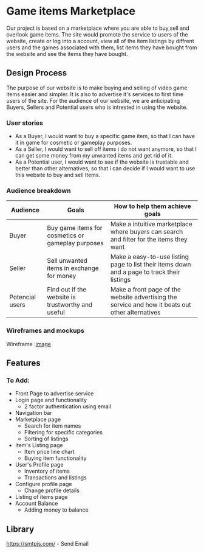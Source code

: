 # Game items Marketplace
Our project is based on a marketplace where you are able to buy,sell and overlook game items. The site would promote the service to users of the website, create or log into a account, view all of the item listings by diffrent users and the games associated with them, list items they have bought from the website and see the items they have bought.

## Design Process
The purpose of our website is to make buying and selling of video game items easier and simpler. It is also to advertise it's services to first time users of the site.
For the audience of our website, we are anticipating Buyers, Sellers and Potential users who is intrested in using the website.

### User stories
- As a Buyer, I would want to buy a specific game item, so that I can have it in game for cosmetic or gameplay purposes.
- As a Seller, I would want to sell off items i do not want anymore, so that I can get some money from my unwanted items and get rid of it.
- As a Potential user, I would want to see if the website is trustable and better than other alternatives, so that i can decide if I would want to use this website to buy and sell Items.

### Audience breakdown

| Audience | Goals | How to help them achieve goals |
| -------- | ----- | ----------- |
| Buyer | Buy game items for cosmetics or gameplay purposes | Make a intuitive marketplace where buyers can search and filter for the items they want |
| Seller | Sell unwanted items in exchange for money | Make a easy-to-use listing page to list their items down and a page to track their listings |
| Potencial users | Find out if the website is trustworthy and useful | Make a front page of the website advertising the service and how it beats out other alternatives |

### Wireframes and mockups

Wireframe :[image](https://user-images.githubusercontent.com/116868179/213728924-d3172a45-9bc7-4063-9e77-73879756f292.png)


## Features
### To Add:
- Front Page to advertise service
- Login page and functionality
  - 2 factor authentication using email
- Navigation bar
- Marketplace page 
  - Search for item names
  - Filtering for specific categories
  - Sorting of listings
- Item's Listing page
  - Item price line chart
  - Buying item functionality
- User's Profile page
  - Inventory of items 
  - Transactions and listings
- Configure profile page
  - Change profile details
- Listing of items page
- Account Balance
  - Adding money to balance


## Library

https://smtpjs.com/ - Send Email
